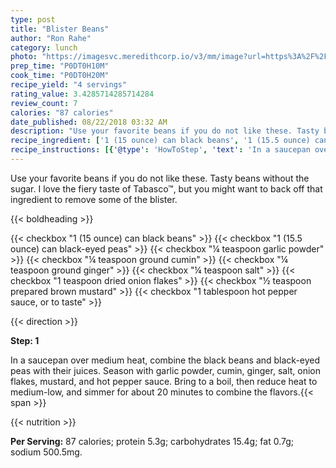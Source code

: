 ```yaml
---
type: post
title: "Blister Beans"
author: "Ron Rahe"
category: lunch
photo: "https://imagesvc.meredithcorp.io/v3/mm/image?url=https%3A%2F%2Fimages.media-allrecipes.com%2Fuserphotos%2F692941.jpg"
prep_time: "P0DT0H10M"
cook_time: "P0DT0H20M"
recipe_yield: "4 servings"
rating_value: 3.4285714285714284
review_count: 7
calories: "87 calories"
date_published: 08/22/2018 03:32 AM
description: "Use your favorite beans if you do not like these. Tasty beans without the sugar. I love the fiery taste of Tabasco™, but you might want to back off that ingredient to remove some of the blister."
recipe_ingredient: ['1 (15 ounce) can black beans', '1 (15.5 ounce) can black-eyed peas', '¼ teaspoon garlic powder', '¼ teaspoon ground cumin', '¼ teaspoon ground ginger', '¼ teaspoon salt', '1 teaspoon dried onion flakes', '½ teaspoon prepared brown mustard', '1 tablespoon hot pepper sauce, or to taste']
recipe_instructions: [{'@type': 'HowToStep', 'text': 'In a saucepan over medium heat, combine the black beans and black-eyed peas with their juices. Season with garlic powder, cumin, ginger, salt, onion flakes, mustard, and hot pepper sauce. Bring to a boil, then reduce heat to medium-low, and simmer for about 20 minutes to combine the flavors.\n'}]
---
```


Use your favorite beans if you do not like these. Tasty beans without the sugar. I love the fiery taste of Tabasco™, but you might want to back off that ingredient to remove some of the blister. 

{{< boldheading >}}

{{< checkbox "1 (15 ounce) can black beans" >}}
{{< checkbox "1 (15.5 ounce) can black-eyed peas" >}}
{{< checkbox "¼ teaspoon garlic powder" >}}
{{< checkbox "¼ teaspoon ground cumin" >}}
{{< checkbox "¼ teaspoon ground ginger" >}}
{{< checkbox "¼ teaspoon salt" >}}
{{< checkbox "1 teaspoon dried onion flakes" >}}
{{< checkbox "½ teaspoon prepared brown mustard" >}}
{{< checkbox "1 tablespoon hot pepper sauce, or to taste" >}}


{{< direction >}}

**Step: 1**

In a saucepan over medium heat, combine the black beans and black-eyed peas with their juices. Season with garlic powder, cumin, ginger, salt, onion flakes, mustard, and hot pepper sauce. Bring to a boil, then reduce heat to medium-low, and simmer for about 20 minutes to combine the flavors.{{< span >}}

{{< nutrition >}}

**Per Serving:** 87 calories; protein 5.3g; carbohydrates 15.4g; fat 0.7g; sodium 500.5mg.